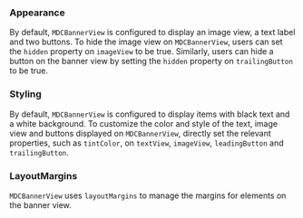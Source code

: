 ### Appearance

By default, `MDCBannerView` is configured to display an image view, a text label and two buttons. To hide the image view on `MDCBannerView`, users can set the `hidden` property on `imageView` to be true. Similarly, users can hide a button on the banner view by setting the `hidden` property on `trailingButton` to be true.

### Styling

By default, `MDCBannerView` is configured to display items with black text and a white background. To customize the color and style of the text, image view and buttons displayed on `MDCBannerView`, directly set the relevant properties, such as `tintColor`, on `textView`, `imageView`, `leadingButton` and `trailingButton`.

### LayoutMargins

`MDCBannerView` uses `layoutMargins` to manage the margins for elements on the banner view.
<!--</div>-->
